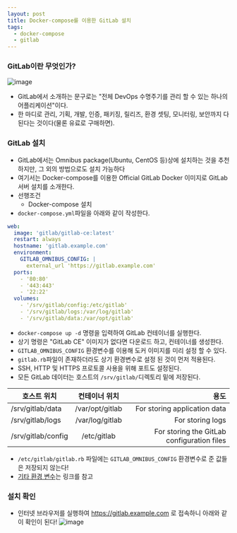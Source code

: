 ```yaml
---
layout: post
title: Docker-compose를 이용한 GitLab 설치
tags:
  - docker-compose
  - gitlab
---
```


### GitLab이란 무엇인가?
![image](https://user-images.githubusercontent.com/33619494/48545469-52ec5e80-e909-11e8-9967-bf210ebd0310.png)
- GitLab에서 소개하는 문구로는 "전체 DevOps 수명주기를 관리 할 수 있는 하나의 어플리케이션"이다.
- 한 마디로 관리, 기획, 개발, 인증, 패키징, 릴리즈, 환경 셋팅, 모니터링, 보안까지 다 된다는 것이다(물론 유료로 구매하면).

### GitLab 설치
- GitLab에서는 Omnibus package(Ubuntu, CentOS 등)상에 설치하는 것을 추천하지만, 그 외의 방법으로도 설치 가능하다
- 여기서는 Docker-compose를 이용한 Official GitLab Docker 이미지로 GitLab 서버 설치를 소개한다.
- 선행조건
  - Docker-compose 설치
- `docker-compose.yml`파일을 아래와 같이 작성한다.
```yml
web:
  image: 'gitlab/gitlab-ce:latest'
  restart: always
  hostname: 'gitlab.example.com'
  environment:
    GITLAB_OMNIBUS_CONFIG: |
      external_url 'https://gitlab.example.com'
  ports:
    - '80:80'
    - '443:443'
    - '22:22'
  volumes:
    - '/srv/gitlab/config:/etc/gitlab'
    - '/srv/gitlab/logs:/var/log/gitlab'
    - '/srv/gitlab/data:/var/opt/gitlab'
```
- `docker-compose up -d` 명령을 입력하여 GitLab 컨테이너를 실행한다.
- 상기 명령은 "GitLab CE" 이미지가 없다면 다운로드 하고, 컨테이너를 생성한다.
- `GITLAB_OMNIBUS_CONFIG` 환경변수를 이용해 도커 이미지를 미리 설정 할 수 있다.
- `gitlab.rb`파일이 존재하더라도 상기 환경변수로 설정 된 것이 먼저 적용된다.
- SSH, HTTP 및 HTTPS 프로토콜 사용을 위해 포트도 설정된다.
- 모든 GitLab 데이터는 호스트의 `/srv/gitlab/`디렉토리 밑에 저장된다.

| 호스트 위치   |      컨테이너 위치      |  용도 |
|----------|:-------------:|------:|
| /srv/gitlab/data |  /var/opt/gitlab  | For storing application data |
| /srv/gitlab/logs |  /var/log/gitlab  | For storing logs |
| /srv/gitlab/config |  /etc/gitlab  | For storing the GitLab configuration files |

- `/etc/gitlab/gitlab.rb` 파일에는 `GITLAB_OMNIBUS_CONFIG` 환경변수로 준 값들은 저장되지 않는다!
- [기타 환경 변수](https://docs.gitlab.com/ce/administration/environment_variables.html)는 링크를 참고

### 설치 확인
- 인터넷 브라우저를 실행하여 https://gitlab.example.com 로 접속하니 아래와 같이 확인이 된다!
![image](https://user-images.githubusercontent.com/33619494/58448333-89215b00-8142-11e9-8bc0-ee933847d6c6.png)


